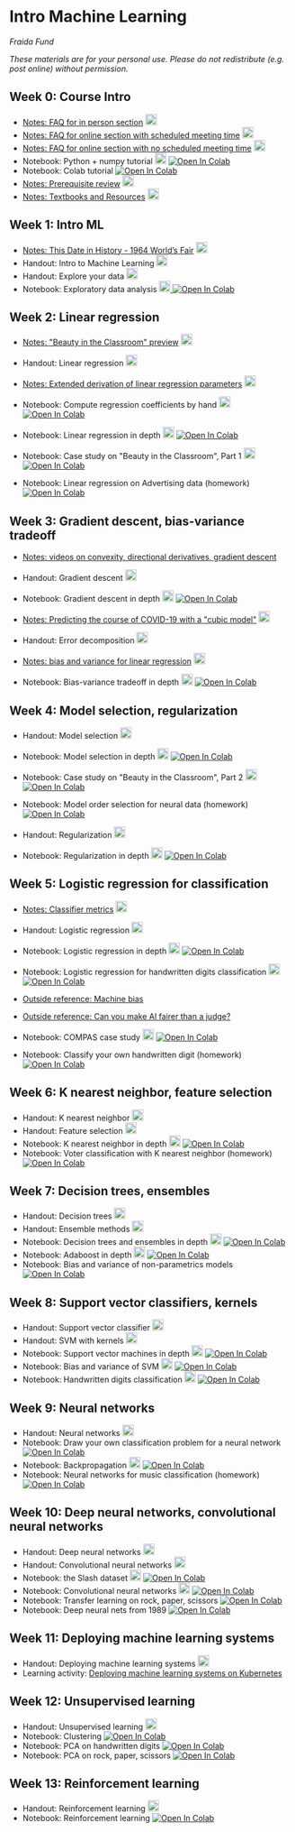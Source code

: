 # Intro Machine Learning 

_Fraida Fund_

_These materials are for your personal use. Please do not redistribute (e.g. post online) without permission._

## Week 0: Course Intro

* [Notes: FAQ for in person section](notes/0-live-faq) <a href="notes/0-live-faq.pdf"><img src="/intro-ml-tss21/pdf.svg" alt="PDF" height="20px"></a>
* [Notes: FAQ for online section with scheduled meeting time](notes/0-online-faq) <a href="notes/0-online-faq.pdf"><img src="/intro-ml-tss21/pdf.svg" alt="PDF" height="20px"></a>
* [Notes: FAQ for online section with no scheduled meeting time](notes/0-online-async-faq) <a href="notes/0-online-async-faq.pdf"><img src="/intro-ml-tss21/pdf.svg" alt="PDF" height="20px"></a>
* Notebook: Python + numpy tutorial <a href="https://github.com/ffund/ml-notebooks/raw/master/notebooks/1-python-numpy-tutorial.pdf"><img src="/intro-ml-tss21/pdf.svg" alt="PDF" height="20px"></a>  [![Open In Colab](https://colab.research.google.com/assets/colab-badge.svg)](https://colab.research.google.com/github/ffund/ml-notebooks/blob/master/notebooks/1-python-numpy-tutorial.ipynb)
* Notebook: Colab tutorial [![Open In Colab](https://colab.research.google.com/assets/colab-badge.svg)](https://colab.research.google.com/github/ffund/ml-notebooks/blob/master/notebooks/1-colab-tour.ipynb)
* [Notes: Prerequisite review](notes/0-prerequisite-review) <a href="notes/0-prerequisite-review.pdf"><img src="/intro-ml-tss21/pdf.svg" alt="PDF" height="20px"></a>
* [Notes: Textbooks and Resources](notes/0-books) <a href="notes/0-books.pdf"><img src="/intro-ml-tss21/pdf.svg" alt="PDF" height="20px"></a>


## Week 1: Intro ML

* [Notes: This Date in History - 1964 World’s Fair](notes/1-handwritten-digits) <a href="notes/1-handwritten-digits.pdf"><img src="/intro-ml-tss21/pdf.svg" alt="PDF" height="20px"></a>
* Handout: Intro to Machine Learning <a href="slides/1-intro-ml.pdf"><img src="/intro-ml-tss21/pdf.svg" alt="PDF" height="20px"></a>
* Handout: Explore your data <a href="slides/1-explore-data.pdf"><img src="/intro-ml-tss21/pdf.svg" alt="PDF" height="20px"></a>
* Notebook: Exploratory data analysis <a href="https://github.com/ffund/ml-notebooks/raw/master/notebooks/1-exploratory-data-analysis.pdf"><img src="/intro-ml-tss21/pdf.svg" alt="PDF" height="20px"> [![Open In Colab](https://colab.research.google.com/assets/colab-badge.svg)](https://colab.research.google.com/github/ffund/ml-notebooks/blob/master/notebooks/1-exploratory-data-analysis.ipynb)


## Week 2: Linear regression

* [Notes: "Beauty in the Classroom" preview](notes/2-beauty-classroom-case-study) <a href="notes/2-beauty-classroom-case-study.pdf"><img src="/intro-ml-tss21/pdf.svg" alt="PDF" height="20px"></a>
* Handout: Linear regression <a href="slides/2-linear.pdf"><img src="/intro-ml-tss21/pdf.svg" alt="PDF" height="20px"></a>
* [Notes: Extended derivation of linear regression parameters](notes/2-linear-extended-derivation) <a href="notes/2-linear-extended-derivation.pdf"><img src="/intro-ml-tss21/pdf.svg" alt="PDF" height="20px"></a>
* Notebook: Compute regression coefficients by hand <a href="https://github.com/ffund/ml-notebooks/raw/master/notebooks/2-compute-by-hand.pdf"><img src="/intro-ml-tss21/pdf.svg" alt="PDF" height="20px"></a> [![Open In Colab](https://colab.research.google.com/assets/colab-badge.svg)](https://colab.research.google.com/github/ffund/ml-notebooks/blob/master/notebooks/2-compute-by-hand.ipynb)
* Notebook: Linear regression in depth <a href="https://github.com/ffund/ml-notebooks/raw/master/notebooks/2-linear-regression-deep-dive.pdf"><img src="/intro-ml-tss21/pdf.svg" alt="PDF" height="20px"></a>  [![Open In Colab](https://colab.research.google.com/assets/colab-badge.svg)](https://colab.research.google.com/github/ffund/ml-notebooks/blob/master/notebooks/2-linear-regression-deep-dive.ipynb)
* Notebook: Case study on "Beauty in the Classroom", Part 1 <a href="https://github.com/ffund/ml-notebooks/raw/master/notebooks/2-linear-regression-case-study.pdf"><img src="/intro-ml-tss21/pdf.svg" alt="PDF" height="20px"></a>  [![Open In Colab](https://colab.research.google.com/assets/colab-badge.svg)](https://colab.research.google.com/github/ffund/ml-notebooks/blob/master/notebooks/2-linear-regression-case-study.ipynb)

* Notebook: Linear regression on Advertising data (homework)  [![Open In Colab](https://colab.research.google.com/assets/colab-badge.svg)](https://colab.research.google.com/github/ffund/ml-notebooks/blob/master/notebooks/2-advertising-hw.ipynb)

## Week 3: Gradient descent, bias-variance tradeoff

* [Notes: videos on convexity, directional derivatives, gradient descent](notes/2-gd-background-videos)
* Handout: Gradient descent <a href="slides/3-gradient-descent.pdf"><img src="/intro-ml-tss21/pdf.svg" alt="PDF" height="20px"></a>
* Notebook: Gradient descent in depth <a href="https://github.com/ffund/ml-notebooks/raw/master/notebooks/3-gradient-descent-deep-dive.pdf"><img src="/intro-ml-tss21/pdf.svg" alt="PDF" height="20px"></a>  [![Open In Colab](https://colab.research.google.com/assets/colab-badge.svg)](https://colab.research.google.com/github/ffund/ml-notebooks/blob/master/notebooks/3-gradient-descent-deep-dive.ipynb)


* [Notes: Predicting the course of COVID-19 with a "cubic model"](notes/3-cubic-model) <a href="notes/3-cubic-model.pdf"><img src="/intro-ml-tss21/pdf.svg" alt="PDF" height="20px"></a>
* Handout: Error decomposition <a href="slides/3-bias-variance-tradeoff.pdf"><img src="/intro-ml-tss21/pdf.svg" alt="PDF" height="20px"></a>
* [Notes: bias and variance for linear regression](notes/3-linear-regression-bias-variance)  <a href="notes/3-linear-regression-bias-variance.pdf"><img src="/intro-ml-tss21/pdf.svg" alt="PDF" height="20px"></a>
* Notebook: Bias-variance tradeoff in depth <a href="https://github.com/ffund/ml-notebooks/raw/master/notebooks/3-bias-variance-deep-dive.pdf"><img src="/intro-ml-tss21/pdf.svg" alt="PDF" height="20px"></a>  [![Open In Colab](https://colab.research.google.com/assets/colab-badge.svg)](https://colab.research.google.com/github/ffund/ml-notebooks/blob/master/notebooks/3-bias-variance-deep-dive.ipynb)


## Week 4: Model selection, regularization

* Handout: Model selection <a href="slides/4-model-order.pdf"><img src="/intro-ml-tss21/pdf.svg" alt="PDF" height="20px"></a>
* Notebook: Model selection in depth <a href="https://github.com/ffund/ml-notebooks/raw/master/notebooks/4-model-selection.pdf"><img src="/intro-ml-tss21/pdf.svg" alt="PDF" height="20px"></a>  [![Open In Colab](https://colab.research.google.com/assets/colab-badge.svg)](https://colab.research.google.com/github/ffund/ml-notebooks/blob/master/notebooks/4-model-selection.ipynb)
* Notebook: Case study on "Beauty in the Classroom", Part 2 <a href="https://github.com/ffund/ml-notebooks/raw/master/notebooks/4-linear-regression-case-study-part-2.pdf"><img src="/intro-ml-tss21/pdf.svg" alt="PDF" height="20px"></a>  [![Open In Colab](https://colab.research.google.com/assets/colab-badge.svg)](https://colab.research.google.com/github/ffund/ml-notebooks/blob/master/notebooks/4-linear-regression-case-study-part-2.ipynb)

* Notebook: Model order selection for neural data (homework)  [![Open In Colab](https://colab.research.google.com/assets/colab-badge.svg)](https://colab.research.google.com/github/ffund/ml-notebooks/blob/master/notebooks/4-neural-model-selection-hw.ipynb)

* Handout: Regularization <a href="slides/4-regularization.pdf"><img src="/intro-ml-tss21/pdf.svg" alt="PDF" height="20px"></a>
* Notebook: Regularization in depth <a href="https://github.com/ffund/ml-notebooks/raw/master/notebooks/4-regularization-deep-dive.pdf"><img src="/intro-ml-tss21/pdf.svg" alt="PDF" height="20px"></a>  [![Open In Colab](https://colab.research.google.com/assets/colab-badge.svg)](https://colab.research.google.com/github/ffund/ml-notebooks/blob/master/notebooks/4-regularization-deep-dive.ipynb)

## Week 5: Logistic regression for classification

* [Notes: Classifier metrics](notes/5-classifier-metrics.html) <a href="notes/5-classifier-metrics.pdf"><img src="/intro-ml-tss21/pdf.svg" alt="PDF" height="20px"></a>
* Handout: Logistic regression <a href="slides/5-logistic-regression.pdf"><img src="/intro-ml-tss21/pdf.svg" alt="PDF" height="20px"></a>
* Notebook: Logistic regression in depth <a href="https://github.com/ffund/ml-notebooks/raw/master/notebooks/5-logistic-regression-in-depth.pdf"><img src="/intro-ml-tss21/pdf.svg" alt="PDF" height="20px"></a>  [![Open In Colab](https://colab.research.google.com/assets/colab-badge.svg)](https://colab.research.google.com/github/ffund/ml-notebooks/blob/master/notebooks/5-logistic-regression-in-depth.ipynb)
* Notebook: Logistic regression for handwritten digits classification <a href="https://github.com/ffund/ml-notebooks/raw/master/notebooks/5-logistic-regression-digits.pdf"><img src="/intro-ml-tss21/pdf.svg" alt="PDF" height="20px"></a>  [![Open In Colab](https://colab.research.google.com/assets/colab-badge.svg)](https://colab.research.google.com/github/ffund/ml-notebooks/blob/master/notebooks/5-logistic-regression-digits.ipynb)
* [Outside reference: Machine bias](https://www.propublica.org/article/machine-bias-risk-assessments-in-criminal-sentencing)
* [Outside reference: Can you make AI fairer than a judge?](https://www.technologyreview.com/2019/10/17/75285/ai-fairer-than-judge-criminal-risk-assessment-algorithm/)
* Notebook: COMPAS case study <a href="https://github.com/ffund/ml-notebooks/raw/master/notebooks/5-compas-case-study.pdf"><img src="/intro-ml-tss21/pdf.svg" alt="PDF" height="20px"></a>  [![Open In Colab](https://colab.research.google.com/assets/colab-badge.svg)](https://colab.research.google.com/github/ffund/ml-notebooks/blob/master/notebooks/5-compas-case-study.ipynb)

* Notebook: Classify your own handwritten digit (homework)  [![Open In Colab](https://colab.research.google.com/assets/colab-badge.svg)](https://colab.research.google.com/github/ffund/ml-notebooks/blob/master/notebooks/5-hw-logistic-regression.ipynb)

## Week 6: K nearest neighbor, feature selection

* Handout: K nearest neighbor <a href="slides/6-knn.pdf"><img src="/intro-ml-tss21/pdf.svg" alt="PDF" height="20px"></a>
* Handout: Feature selection <a href="slides/6-feature.pdf"><img src="/intro-ml-tss21/pdf.svg" alt="PDF" height="20px"></a>
* Notebook: K nearest neighbor in depth <a href="https://github.com/ffund/ml-notebooks/raw/master/notebooks/6-k-nearest-neighbors-in-depth.pdf"><img src="/intro-ml-tss21/pdf.svg" alt="PDF" height="20px"></a>  [![Open In Colab](https://colab.research.google.com/assets/colab-badge.svg)](https://colab.research.google.com/github/ffund/ml-notebooks/blob/master/notebooks/6-k-nearest-neighbors-in-depth.ipynb)
* Notebook: Voter classification with K nearest neighbor (homework)  [![Open In Colab](https://colab.research.google.com/assets/colab-badge.svg)](https://colab.research.google.com/github/ffund/ml-notebooks/blob/master/notebooks/6-knn-voter-classification-hw.ipynb)

## Week 7: Decision trees, ensembles

* Handout: Decision trees <a href="slides/6-tree.pdf"><img src="/intro-ml-tss21/pdf.svg" alt="PDF" height="20px"></a>
* Handout: Ensemble methods <a href="slides/7-ensemble.pdf"><img src="/intro-ml-tss21/pdf.svg" alt="PDF" height="20px"></a>
* Notebook: Decision trees and ensembles in depth <a href="https://github.com/ffund/ml-notebooks/raw/master/notebooks//7-trees-ensembles-in-depth.pdf"><img src="/intro-ml-tss21/pdf.svg" alt="PDF" height="20px"></a>  [![Open In Colab](https://colab.research.google.com/assets/colab-badge.svg)](https://colab.research.google.com/github/ffund/ml-notebooks/blob/master/notebooks/7-trees-ensembles-in-depth.ipynb)
* Notebook: Adaboost in depth <a href="https://github.com/ffund/ml-notebooks/raw/master/notebooks/7-demo-adaboost.pdf"><img src="/intro-ml-tss21/pdf.svg" alt="PDF" height="20px"></a>  [![Open In Colab](https://colab.research.google.com/assets/colab-badge.svg)](https://colab.research.google.com/github/ffund/ml-notebooks/blob/master/notebooks/7-demo-adaboost.ipynb)
* Notebook: Bias and variance of non-parametrics models [![Open In Colab](https://colab.research.google.com/assets/colab-badge.svg)](https://colab.research.google.com/github/ffund/ml-notebooks/blob/master/notebooks/6-knn-tree-bias-variance.ipynb)

## Week 8: Support vector classifiers, kernels

* Handout: Support vector classifier <a href="slides/7-svm.pdf"><img src="/intro-ml-tss21/pdf.svg" alt="PDF" height="20px"></a>
* Handout: SVM with kernels <a href="slides/8-svm-kernel.pdf"><img src="/intro-ml-tss21/pdf.svg" alt="PDF" height="20px"></a>
* Notebook: Support vector machines in depth <a href="https://github.com/ffund/ml-notebooks/raw/master/notebooks/8-svm-with-kernel.pdf"><img src="/intro-ml-tss21/pdf.svg" alt="PDF" height="20px"></a>  [![Open In Colab](https://colab.research.google.com/assets/colab-badge.svg)](https://colab.research.google.com/github/ffund/ml-notebooks/blob/master/notebooks/8-svm-with-kernel.ipynb)
* Notebook: Bias and variance of SVM <a href="https://github.com/ffund/ml-notebooks/raw/master/notebooks/8-svm-bias-variance.pdf"><img src="/intro-ml-tss21/pdf.svg" alt="PDF" height="20px"></a>  [![Open In Colab](https://colab.research.google.com/assets/colab-badge.svg)](https://colab.research.google.com/github/ffund/ml-notebooks/blob/master/notebooks/8-svm-bias-variance.ipynb)
* Notebook: Handwritten digits classification <a href="https://github.com/ffund/ml-notebooks/raw/master/notebooks/7-demo-digits-classifiers.pdf"><img src="/intro-ml-tss21/pdf.svg" alt="PDF" height="20px"></a>  [![Open In Colab](https://colab.research.google.com/assets/colab-badge.svg)](https://colab.research.google.com/github/ffund/ml-notebooks/blob/master/notebooks/7-demo-digits-classifiers.ipynb)


## Week 9: Neural networks

* Handout: Neural networks <a href="slides/8-neural.pdf"><img src="/intro-ml-tss21/pdf.svg" alt="PDF" height="20px"></a>
* Notebook: Draw your own classification problem for a neural network [![Open In Colab](https://colab.research.google.com/assets/colab-badge.svg)](https://colab.research.google.com/github/ffund/ml-notebooks/blob/master/notebooks/8-neural-net-demo-draw.ipynb)
* Notebook: Backpropagation <a href="https://github.com/ffund/ml-notebooks/raw/master/notebooks/8-demo-backprop.pdf"><img src="/intro-ml-tss21/pdf.svg" alt="PDF" height="20px"></a>  [![Open In Colab](https://colab.research.google.com/assets/colab-badge.svg)](https://colab.research.google.com/github/ffund/ml-notebooks/blob/master/notebooks/8-demo-backprop.ipynb)
* Notebook: Neural networks for music classification (homework)  [![Open In Colab](https://colab.research.google.com/assets/colab-badge.svg)](https://colab.research.google.com/github/ffund/ml-notebooks/blob/master/notebooks/8-lab-neural-net-music-classification.ipynb)

## Week 10: Deep neural networks, convolutional neural networks

* Handout: Deep neural networks <a href="slides/9-deep-neural-nets.pdf"><img src="/intro-ml-tss21/pdf.svg" alt="PDF" height="20px"></a>
* Handout: Convolutional neural networks <a href="slides/9-convolutional.pdf"><img src="/intro-ml-tss21/pdf.svg" alt="PDF" height="20px"></a>
* Notebook: the Slash dataset <a href="https://github.com/ffund/ml-notebooks/raw/master/notebooks/9-slash-dataset.pdf"><img src="/intro-ml-tss21/pdf.svg" alt="PDF" height="20px"></a> [![Open In Colab](https://colab.research.google.com/assets/colab-badge.svg)](https://colab.research.google.com/github/ffund/ml-notebooks/blob/master/notebooks/9-slash-dataset.ipynb)
* Notebook: Convolutional neural networks <a href="https://github.com/ffund/ml-notebooks/raw/master/notebooks/9-convolutional-neural-networks.pdf"><img src="/intro-ml-tss21/pdf.svg" alt="PDF" height="20px"></a> [![Open In Colab](https://colab.research.google.com/assets/colab-badge.svg)](https://colab.research.google.com/github/ffund/ml-notebooks/blob/master/notebooks/9-convolutional-neural-networks.ipynb)
* Notebook: Transfer learning on rock, paper, scissors [![Open In Colab](https://colab.research.google.com/assets/colab-badge.svg)](https://colab.research.google.com/github/ffund/ml-notebooks/blob/master/notebooks/8-fine-tune-rock-paper-scissors.ipynb)
* Notebook: Deep neural nets from 1989 [![Open In Colab](https://colab.research.google.com/assets/colab-badge.svg)](https://colab.research.google.com/github/teaching-on-testbeds/deep-nets-reproducing/blob/main/Deep_Neural_Nets_33_years_ago.ipynb)

## Week 11: Deploying machine learning systems

* Handout: Deploying machine learning systems <a href="slides/10-deployment.pdf"><img src="/intro-ml-tss21/pdf.svg" alt="PDF" height="20px"></a>
* Learning activity: <a href="https://github.com/teaching-on-testbeds/k8s-ml/blob/main/README.md">Deploying machine learning systems on Kubernetes</a>

## Week 12: Unsupervised learning

* Handout: Unsupervised learning <a href="slides/10-unsupervised.pdf"><img src="/intro-ml-tss21/pdf.svg" alt="PDF" height="20px"></a>
* Notebook: Clustering [![Open In Colab](https://colab.research.google.com/assets/colab-badge.svg)](https://colab.research.google.com/drive/1bYGtfCpb3UCqfVHo_x06oKlwgjjhN7zl)
* Notebook: PCA on handwritten digits [![Open In Colab](https://colab.research.google.com/assets/colab-badge.svg)](https://colab.research.google.com/drive/1EU3YyE94ghKyxmmmuRNygZLAfTQ-6jwb)
* Notebook: PCA on rock, paper, scissors [![Open In Colab](https://colab.research.google.com/assets/colab-badge.svg)](https://colab.research.google.com/drive/1xOppWFpoaQbbU9mE5KuxNFPSiuxfMoRB)

## Week 13: Reinforcement learning

* Handout: Reinforcement learning <a href="slides/10-rl.pdf"><img src="/intro-ml-tss21/pdf.svg" alt="PDF" height="20px"></a>
* Notebook: Reinforcement learning [![Open In Colab](https://colab.research.google.com/assets/colab-badge.svg)](https://colab.research.google.com/drive/1MnFeOnv3AlTRX_fAxVz-M2ZckOHp_C_T?usp=sharing)
